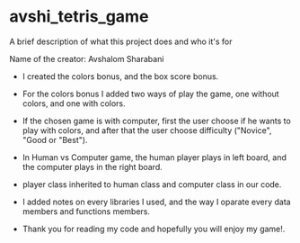# avshi_tetris_game

A brief description of what this project does and who it's for

Name of the creator: Avshalom Sharabani

- I created the colors bonus, and the box score bonus.

- For the colors bonus I added two ways of play the game, one without colors, and one with colors.
- If the chosen game is with computer, first the user choose if he wants to play with colors, and after that the user choose difficulty ("Novice", "Good or "Best").
- In Human vs Computer game, the human player plays in left board, and the computer plays in the right board.
- player class inherited to human class and computer class in our code.
- I added notes on every libraries I used, and the way I oparate every data members and functions members.
- Thank you for reading my code and hopefully you will enjoy my game!.
